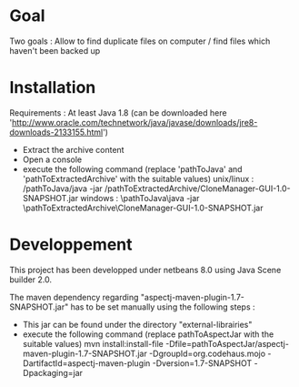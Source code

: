 Goal
============
Two goals : Allow to find duplicate files on computer / find files which haven't been backed up

Installation
============
Requirements : At least Java 1.8 (can be downloaded here 'http://www.oracle.com/technetwork/java/javase/downloads/jre8-downloads-2133155.html')

- Extract the archive content
- Open a console
- execute the following command (replace 'pathToJava' and 'pathToExtractedArchive' with the suitable values)
	unix/linux : /pathToJava/java -jar /pathToExtractedArchive/CloneManager-GUI-1.0-SNAPSHOT.jar
	windows : \pathToJava\java -jar \pathToExtractedArchive\CloneManager-GUI-1.0-SNAPSHOT.jar



Developpement
============
This project has been developped under netbeans 8.0 using Java Scene builder 2.0.

The maven dependency regarding "aspectj-maven-plugin-1.7-SNAPSHOT.jar" has to be set manually using the following steps : 
- This jar can be found under the directory "external-librairies"
- execute the following command (replace pathToAspectJar with the suitable values) 
	mvn install:install-file -Dfile=pathToAspectJar/aspectj-maven-plugin-1.7-SNAPSHOT.jar -DgroupId=org.codehaus.mojo -DartifactId=aspectj-maven-plugin -Dversion=1.7-SNAPSHOT -Dpackaging=jar


